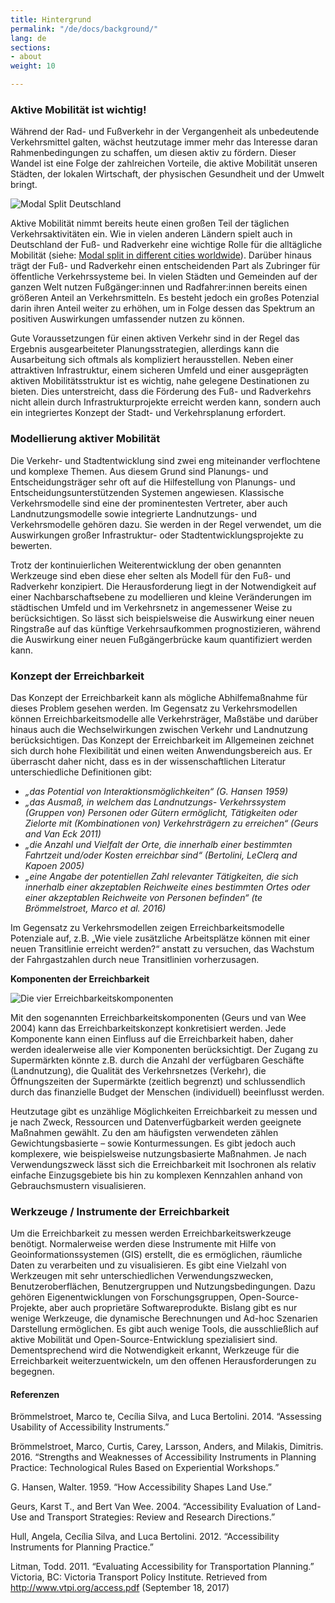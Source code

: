 ```yaml
---
title: Hintergrund
permalink: "/de/docs/background/"
lang: de
sections:
- about
weight: 10

---
```

### **Aktive Mobilität ist wichtig!**

Während der Rad- und Fußverkehr in der Vergangenheit als unbedeutende Verkehrsmittel galten, wächst heutzutage immer mehr das Interesse daran Rahmenbedingungen zu schaffen, um diesen aktiv zu fördern. Dieser Wandel ist eine Folge der zahlreichen Vorteile, die aktive Mobilität unseren Städten, der lokalen Wirtschaft, der physischen Gesundheit und der Umwelt bringt.

![Modal Split Deutschland](/images/docs/background/modal_split.webp "Modal Split Deutschland")

Aktive Mobilität nimmt bereits heute einen großen Teil der täglichen Verkehrsaktivitäten ein. Wie in vielen anderen Ländern spielt auch in Deutschland der Fuß- und Radverkehr eine wichtige Rolle für die alltägliche Mobilität (siehe: [Modal split in different cities worldwide](https://en.wikipedia.org/wiki/Modal_share "Wikipedia: Modal split in different cities worldwide")). Darüber hinaus trägt der Fuß- und Radverkehr einen entscheidenden Part als Zubringer für öffentliche Verkehrssysteme bei. In vielen Städten und Gemeinden auf der ganzen Welt nutzen Fußgänger:innen und Radfahrer:innen bereits einen größeren Anteil an Verkehrsmitteln. Es besteht jedoch ein großes Potenzial darin ihren Anteil weiter zu erhöhen, um in Folge dessen das Spektrum an positiven Auswirkungen umfassender nutzen zu können.

Gute Voraussetzungen für einen aktiven Verkehr sind in der Regel das Ergebnis ausgearbeiteter Planungsstrategien, allerdings kann die Ausarbeitung sich oftmals als kompliziert herausstellen. Neben einer attraktiven Infrastruktur, einem sicheren Umfeld und einer ausgeprägten aktiven Mobilitätsstruktur ist es wichtig, nahe gelegene Destinationen zu bieten. Dies unterstreicht, dass die Förderung des Fuß- und Radverkehrs nicht allein durch Infrastrukturprojekte erreicht werden kann, sondern auch ein integriertes Konzept der Stadt- und Verkehrsplanung erfordert.

### **Modellierung aktiver Mobilität**

Die Verkehr- und Stadtentwicklung sind zwei eng miteinander verflochtene und komplexe Themen. Aus diesem Grund sind Planungs- und Entscheidungsträger sehr oft auf die Hilfestellung von Planungs- und Entscheidungsunterstützenden Systemen angewiesen. Klassische Verkehrsmodelle sind eine der prominentesten Vertreter, aber auch Landnutzungsmodelle sowie integrierte Landnutzungs- und Verkehrsmodelle gehören dazu. Sie werden in der Regel verwendet, um die Auswirkungen großer Infrastruktur- oder Stadtentwicklungsprojekte zu bewerten.

Trotz der kontinuierlichen Weiterentwicklung der oben genannten Werkzeuge sind eben diese eher selten als Modell für den Fuß- und Radverkehr konzipiert. Die Herausforderung liegt in der Notwendigkeit auf einer Nachbarschaftsebene zu modellieren und kleine Veränderungen im städtischen Umfeld und im Verkehrsnetz in angemessener Weise zu berücksichtigen. So lässt sich beispielsweise die Auswirkung einer neuen Ringstraße auf das künftige Verkehrsaufkommen prognostizieren, während die Auswirkung einer neuen Fußgängerbrücke kaum quantifiziert werden kann.

### **Konzept der Erreichbarkeit**

Das Konzept der Erreichbarkeit kann als mögliche Abhilfemaßnahme für dieses Problem gesehen werden. Im Gegensatz zu Verkehrsmodellen können Erreichbarkeitsmodelle alle Verkehrsträger, Maßstäbe und darüber hinaus auch die Wechselwirkungen zwischen Verkehr und Landnutzung berücksichtigen. Das Konzept der Erreichbarkeit im Allgemeinen zeichnet sich durch hohe Flexibilität und einen weiten Anwendungsbereich aus. Er überrascht daher nicht, dass es in der wissenschaftlichen Literatur unterschiedliche Definitionen gibt:

* _„das Potential von Interaktionsmöglichkeiten“ (G. Hansen 1959)_
* _„das Ausmaß, in welchem das Landnutzungs- Verkehrssystem (Gruppen von) Personen oder Gütern ermöglicht, Tätigkeiten oder Zielorte mit (Kombinationen von) Verkehrsträgern zu erreichen“ (Geurs and Van Eck 2011)_
* _„die Anzahl und Vielfalt der Orte, die innerhalb einer bestimmten Fahrtzeit und/oder Kosten erreichbar sind“ (Bertolini, LeClerq and Kapoen 2005)_
* _„eine Angabe der potentiellen Zahl relevanter Tätigkeiten, die sich innerhalb einer akzeptablen Reichweite eines bestimmten Ortes oder einer akzeptablen Reichweite von Personen befinden“ (te Brömmelstroet, Marco et al. 2016)_

Im Gegensatz zu Verkehrsmodellen zeigen Erreichbarkeitsmodelle Potenziale auf, z.B. „Wie viele zusätzliche Arbeitsplätze können mit einer neuen Transitlinie erreicht werden?“ anstatt zu versuchen, das Wachstum der Fahrgastzahlen durch neue Transitlinien vorherzusagen.

**Komponenten der Erreichbarkeit**

![Die vier Erreichbarkeitskomponenten](/images/docs/background/accessibility_components.webp "Die vier Erreichbarkeitskomponenten")

Mit den sogenannten Erreichbarkeitskomponenten (Geurs und van Wee 2004) kann das Erreichbarkeitskonzept konkretisiert werden. Jede Komponente kann einen Einfluss auf die Erreichbarkeit haben, daher werden idealerweise alle vier Komponenten berücksichtigt. Der Zugang zu Supermärkten könnte z.B. durch die Anzahl der verfügbaren Geschäfte (Landnutzung), die Qualität des Verkehrsnetzes (Verkehr), die Öffnungszeiten der Supermärkte (zeitlich begrenzt) und schlussendlich durch das finanzielle Budget der Menschen (individuell) beeinflusst werden.

Heutzutage gibt es unzählige Möglichkeiten Erreichbarkeit zu messen und je nach Zweck, Ressourcen und Datenverfügbarkeit werden geeignete Maßnahmen gewählt. Zu den am häufigsten verwendeten zählen Gewichtungsbasierte – sowie Konturmessungen. Es gibt jedoch auch komplexere, wie beispielsweise nutzungsbasierte Maßnahmen. Je nach Verwendungszweck lässt sich die Erreichbarkeit mit Isochronen als relativ einfache Einzugsgebiete bis hin zu komplexen Kennzahlen anhand von Gebrauchsmustern visualisieren.

### **Werkzeuge / Instrumente der Erreichbarkeit**

Um die Erreichbarkeit zu messen werden Erreichbarkeitswerkzeuge benötigt. Normalerweise werden diese Instrumente mit Hilfe von Geoinformationssystemen (GIS) erstellt, die es ermöglichen, räumliche Daten zu verarbeiten und zu visualisieren. Es gibt eine Vielzahl von Werkzeugen mit sehr unterschiedlichen Verwendungszwecken, Benutzeroberflächen, Benutzergruppen und Nutzungsbedingungen. Dazu gehören Eigenentwicklungen von Forschungsgruppen, Open-Source-Projekte, aber auch proprietäre Softwareprodukte. Bislang gibt es nur wenige Werkzeuge, die dynamische Berechnungen und Ad-hoc Szenarien Darstellung ermöglichen. Es gibt auch wenige Tools, die ausschließlich auf aktive Mobilität und Open-Source-Entwicklung spezialisiert sind. Dementsprechend wird die Notwendigkeit erkannt, Werkzeuge für die Erreichbarkeit weiterzuentwickeln, um den offenen Herausforderungen zu begegnen.

#### **Referenzen**

Brömmelstroet, Marco te, Cecília Silva, and Luca Bertolini. 2014. “Assessing Usability of
Accessibility Instruments.”

Brömmelstroet, Marco, Curtis, Carey, Larsson, Anders, and Milakis, Dimitris. 2016. “Strengths and
Weaknesses of Accessibility Instruments in Planning Practice: Technological Rules Based on
Experiential Workshops.”

G. Hansen, Walter. 1959. “How Accessibility Shapes Land Use.”

Geurs, Karst T., and Bert Van Wee. 2004. “Accessibility Evaluation of Land-Use and Transport
Strategies: Review and Research Directions.”

Hull, Angela, Cecília Silva, and Luca Bertolini. 2012. “Accessibility Instruments for Planning
Practice.”

Litman, Todd. 2011. “Evaluating Accessibility for Transportation Planning.” Victoria, BC: Victoria
Transport Policy Institute. Retrieved from
http://www.vtpi.org/access.pdf (September 18, 2017)